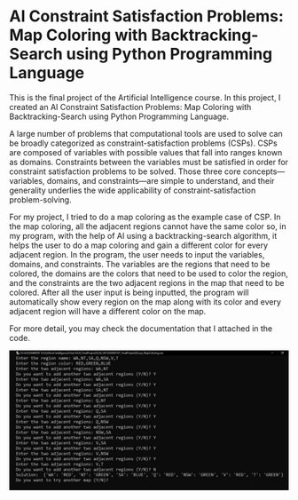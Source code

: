# AI Constraint Satisfaction Problems: Map Coloring with Backtracking-Search using Python Programming Language
This is the final project of the Artificial Intelligence course. In this project, I created an AI Constraint Satisfaction Problems: Map Coloring with Backtracking-Search using Python Programming Language.

A large number of problems that computational tools are used to solve can be broadly categorized as constraint-satisfaction problems (CSPs). CSPs are composed of variables with possible values that fall into ranges known as domains. Constraints between the variables must be satisfied in order for constraint satisfaction problems to be solved. Those three core concepts—variables, domains, and constraints—are simple to understand, and their generality underlies the wide applicability of constraint-satisfaction problem-solving.

For my project, I tried to do a map coloring as the example case of CSP. In the map coloring, all the adjacent regions cannot have the same color so, in my program, with the help of AI using a backtracking-search algorithm, it helps the user to do a map coloring and gain a different color for every adjacent region. In the program, the user needs to input the variables, domains, and constraints. The variables are the regions that need to be colored, the domains are the colors that need to be used to color the region, and the constraints are the two adjacent regions in the map that need to be colored. After all the user input is being inputted, the program will automatically show every region on the map along with its color and every adjacent region will have a different color on the map.

For more detail, you may check the documentation that I attached in the code.

![](mapcolor.png)
